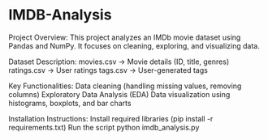 # IMDB-Analysis
Project Overview:
This project analyzes an IMDb movie dataset using Pandas and NumPy.
It focuses on cleaning, exploring, and visualizing data.

Dataset Description:
movies.csv → Movie details (ID, title, genres)
ratings.csv → User ratings
tags.csv → User-generated tags

Key Functionalities:
Data cleaning (handling missing values, removing columns)
Exploratory Data Analysis (EDA)
Data visualization using histograms, boxplots, and bar charts

Installation Instructions:
Install required libraries (pip install -r requirements.txt)
Run the script python imdb_analysis.py
